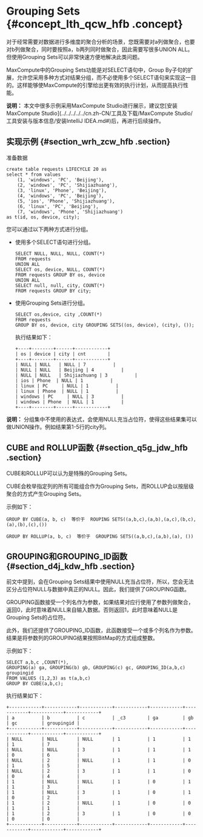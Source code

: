 # Grouping Sets {#concept_lth_qcw_hfb .concept}

对于经常需要对数据进行多维度的聚合分析的场景，您既需要对a列做聚合，也要对b列做聚合，同时要按照a，b两列同时做聚合，因此需要写很多UNION ALL。但使用Grouping Sets可以非常快速方便地解决此类问题。

MaxCompute中的Grouping Sets功能是对SELECT语句中，Group By子句的扩展，允许您采用多种方式对结果分组，而不必使用多个SELECT语句来实现这一目的。这样能够使MaxCompute的引擎给出更有效的执行计划，从而提高执行性能。

**说明：** 本文中很多示例采用MaxCompute Studio进行展示，建议您[安装MaxCompute Studio](../../../../../cn.zh-CN/工具及下载/MaxCompute Studio/工具安装与版本信息/安装IntelliJ IDEA.md#)后，再进行后续操作。

## 实现示例 {#section_wrh_zcw_hfb .section}

准备数据

```
create table requests LIFECYCLE 20 as
select * from values
    (1, 'windows', 'PC', 'Beijing'),
    (2, 'windows', 'PC', 'Shijiazhuang'),
    (3, 'linux', 'Phone', 'Beijing'),
    (4, 'windows', 'PC', 'Beijing'),
    (5, 'ios', 'Phone', 'Shijiazhuang'),
    (6, 'linux', 'PC', 'Beijing'),
    (7, 'windows', 'Phone', 'Shijiazhuang')
as t(id, os, device, city);
```

您可以通过以下两种方式进行分组。

-   使用多个SELECT语句进行分组。

    ```
    SELECT NULL, NULL, NULL, COUNT(*)
    FROM requests
    UNION ALL
    SELECT os, device, NULL, COUNT(*)
    FROM requests GROUP BY os, device
    UNION ALL
    SELECT null, null, city, COUNT(*)
    FROM requests GROUP BY city;
    ```

-   使用Grouping Sets进行分组。

    ```
    SELECT os,device, city ,COUNT(*)
    FROM requests
    GROUP BY os, device, city GROUPING SETS((os, device), (city), ());
    ```

    执行结果如下：

    ```
    +----+--------+------+------------+
    | os | device | city | cnt        |
    +----+--------+------+------------+
    | NULL | NULL   | NULL | 7          |
    | NULL | NULL   | Beijing | 4          |
    | NULL | NULL   | Shijiazhuang | 3          |
    | ios | Phone  | NULL | 1          |
    | linux | PC     | NULL | 1          |
    | linux | Phone  | NULL | 1          |
    | windows | PC     | NULL | 3          |
    | windows | Phone  | NULL | 1          |
    +----+--------+------+------------+
    ```


**说明：** 分组集中不使用的表达式，会使用NULL充当占位符，使得这些结果集可以做UNION操作。例如结果第1-5行的city列。

## CUBE and ROLLUP函数 {#section_q5g_jdw_hfb .section}

CUBE和ROLLUP可以认为是特殊的Grouping Sets。

CUBE会枚举指定列的所有可能组合作为Grouping Sets，而ROLLUP会以按层级聚合的方式产生Grouping Sets。

示例如下：

```
GROUP BY CUBE(a, b, c)  等价于  ROUPING SETS((a,b,c),(a,b),(a,c),(b,c),(a),(b),(c),())

GROUP BY ROLLUP(a, b, c)  等价于  GROUPING SETS((a,b,c),(a,b),(a), ())
```

## GROUPING和GROUPING\_ID函数 {#section_d4j_kdw_hfb .section}

前文中提到，会在Grouping Sets结果中使用NULL充当占位符，所以，您会无法区分占位符NULL与数据中真正的NULL。因此，我们提供了GROUPING函数。

GROUPING函数接受一个列名作为参数，如果结果对应行使用了参数列做聚合，返回0，此时意味着NULL来自输入数据。否则返回1，此时意味着NULL是Grouping Sets的占位符。

此外，我们还提供了GROUPING\_ID函数，此函数接受一个或多个列名作为参数。结果是将参数列的GROUPING结果按照BitMap的方式组成整数。

示例如下：

```
SELECT a,b,c ,COUNT(*),
GROUPING(a) ga, GROUPING(b) gb, GROUPING(c) gc, GROUPING_ID(a,b,c) groupingid
FROM VALUES (1,2,3) as t(a,b,c)
GROUP BY CUBE(a,b,c);
```

执行结果如下：

```
+------------+------------+------------+------------+------------+------------+------------+------------+
| a          | b          | c          | _c3        | ga         | gb         | gc         | groupingid |
+------------+------------+------------+------------+------------+------------+------------+------------+
| NULL       | NULL       | NULL       | 1          | 1          | 1          | 1          | 7          |
| NULL       | NULL       | 3          | 1          | 1          | 1          | 0          | 6          |
| NULL       | 2          | NULL       | 1          | 1          | 0          | 1          | 5          |
| NULL       | 2          | 3          | 1          | 1          | 0          | 0          | 4          |
| 1          | NULL       | NULL       | 1          | 0          | 1          | 1          | 3          |
| 1          | NULL       | 3          | 1          | 0          | 1          | 0          | 2          |
| 1          | 2          | NULL       | 1          | 0          | 0          | 1          | 1          |
| 1          | 2          | 3          | 1          | 0          | 0          | 0          | 0          |
+------------+------------+------------+------------+------------+------------+------------+------------+
```

